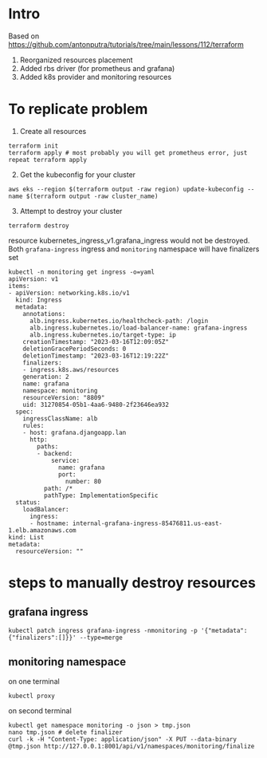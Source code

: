 
# Intro
Based on https://github.com/antonputra/tutorials/tree/main/lessons/112/terraform

1. Reorganized resources placement
2. Added rbs driver (for prometheus and grafana)
2. Added k8s provider and monitoring resources

# To replicate problem
1. Create all resources  
```
terraform init
terraform apply # most probably you will get prometheus error, just repeat terraform apply
```

2. Get the kubeconfig for your cluster
```
aws eks --region $(terraform output -raw region) update-kubeconfig --name $(terraform output -raw cluster_name)
```

3. Attempt to destroy your cluster
```
terraform destroy
```
resource kubernetes_ingress_v1.grafana_ingress would not be destroyed. Both `grafana-ingress` ingress and `monitoring` namespace will have finalizers set
```
kubectl -n monitoring get ingress -o=yaml
apiVersion: v1
items:
- apiVersion: networking.k8s.io/v1
  kind: Ingress
  metadata:
    annotations:
      alb.ingress.kubernetes.io/healthcheck-path: /login
      alb.ingress.kubernetes.io/load-balancer-name: grafana-ingress
      alb.ingress.kubernetes.io/target-type: ip
    creationTimestamp: "2023-03-16T12:09:05Z"
    deletionGracePeriodSeconds: 0
    deletionTimestamp: "2023-03-16T12:19:22Z"
    finalizers:
    - ingress.k8s.aws/resources
    generation: 2
    name: grafana
    namespace: monitoring
    resourceVersion: "8809"
    uid: 31270854-05b1-4aa6-9480-2f23646ea932
  spec:
    ingressClassName: alb
    rules:
    - host: grafana.djangoapp.lan
      http:
        paths:
        - backend:
            service:
              name: grafana
              port:
                number: 80
          path: /*
          pathType: ImplementationSpecific
  status:
    loadBalancer:
      ingress:
      - hostname: internal-grafana-ingress-85476811.us-east-1.elb.amazonaws.com
kind: List
metadata:
  resourceVersion: ""

```

# steps to manually destroy resources
## grafana ingress
```
kubectl patch ingress grafana-ingress -nmonitoring -p '{"metadata":{"finalizers":[]}}' --type=merge
```
## monitoring namespace
on one terminal
```
kubectl proxy
```
on second terminal
```
kubectl get namespace monitoring -o json > tmp.json
nano tmp.json # delete finalizer
curl -k -H "Content-Type: application/json" -X PUT --data-binary @tmp.json http://127.0.0.1:8001/api/v1/namespaces/monitoring/finalize
```
